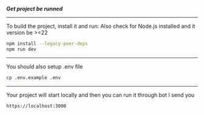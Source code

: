 ***Get project be runned***
***
To build the project, install it and run:
Also check for Node.js installed and it version be >=22

```bash
npm install --legacy-peer-deps
npm run dev
```
***
You should also setup .env file
```bash
cp .env.example .env
```
***
Your project will start locally and then you can run it through bot I send you
```bash
https://localhost:3000
```